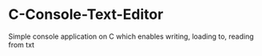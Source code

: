 # C-Console-Text-Editor
Simple console application on C which enables writing, loading to, reading from txt  
